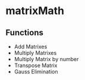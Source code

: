 # matrixMath
## Functions
* Add Matrixes
* Multiply Matrixes
* Multiply Matrix by number
* Transpose Matrix
* Gauss Elimination 
